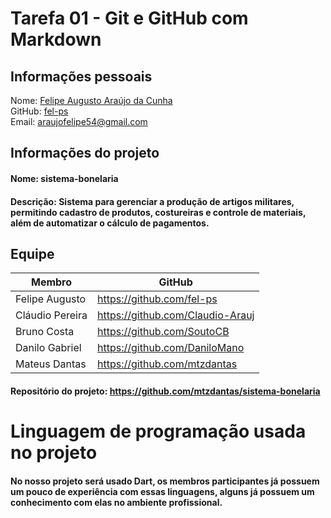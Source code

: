 # Tarefa 01 - Git e GitHub com Markdown

###

## Informações pessoais
Nome: [Felipe Augusto Araújo da Cunha](https://github.com/fel-ps) <br>
GitHub: [fel-ps](https://github.com/fel-ps)<br>
Email: araujofelipe54@gmail.com

## Informações do projeto

#### Nome: sistema-bonelaria
#### Descrição: Sistema para gerenciar a produção de artigos militares, permitindo cadastro de produtos, costureiras e controle de materiais, além de automatizar o cálculo de pagamentos.

## Equipe

Membro              | GitHub         |
------------------  | -------------  |
Felipe Augusto      |  https://github.com/fel-ps
Cláudio Pereira      |  https://github.com/Claudio-Arauj
Bruno Costa     |  https://github.com/SoutoCB
Danilo Gabriel    |  https://github.com/DaniloMano
Mateus Dantas       |  https://github.com/mtzdantas

#### Repositório do projeto: https://github.com/mtzdantas/sistema-bonelaria

# Linguagem de programação usada no projeto

#### No nosso projeto será usado Dart, os membros participantes já possuem um pouco de experiência com essas linguagens, alguns já possuem um conhecimento com elas no ambiente profissional.

